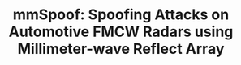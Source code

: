 ---
layout: publication
title: "mmSpoof: Spoofing Attacks on Automotive FMCW Radars using Millimeter-wave Reflect Array"
short_title: "mmSpoof"
tags: Vehicle Security
cover: /assets/images/pubpic/mmspoof.png
authors: "Rohith Reddy Vennam, Ish Kumar Jain, Kshitiz Bansal, Joshua Orozco, Puja Shukla, Aanjhan Ranganathan, Dinesh Bharadia"
# needed for publist.html
author_list:
    - name: Rohith Reddy Vennam
      url: https://acsweb.ucsd.edu/~rvennam/
      email: rvennam@ucsd.edu
    - name: Ish Kumar Jain # url field is optional
      url: https://ishjain.github.io/
      email: ikjain@ucsd.edu
    - name: Kshitiz Bansal
      url: https://kshitiz-bansal.netlify.app/
      email:  ksbansal@ucsd.edu
    - name: Joshua Orozco
      email:  jorozco@ucsd.edu
    - name: Puja Shukla
      email:  pshukla@ucsd.edu
    - name: Aanjhan Ranganathan
      url: https://aanjhan.com/
      email: aanjhan.ranganathan@northeastern.edu
    - name: Dinesh Bharadia
      url: https://dineshb-ucsd.github.io/
      email: dineshb@ucsd.edu
eqcon: false #Put true if you want equal contrribution on pub page
conference: "IEEE S&P 2023"
conference_site: https://sp2023.ieee-security.org/program.html
paper: /files/mmspoof.pdf
slides: /files/mmspoof_slides.pdf
video: https://www.youtube.com/embed/Lx6Hn4g7ItQ
video_str: 1 min teaser
miscs: # additional items
    - content_type: Slides
      content_url: https://wcsng.ucsd.edu/files/mmspoof_slides.pdf
description:
    - text: "FMCW radars are integral to automotive driving for robust and weather-resistant sensing of surrounding objects. However, these radars are vulnerable to spoofing attacks that can cause sensor malfunction and potentially lead to accidents. For instance, an attacker driving ahead of a radar-equipped victim’s vehicle can manipulate the radar signals such that the victim radar measures a false distance to the attacker vehicle (as shown in figure). Upon falsely detecting the attacker’s phantom vehicle, the radar may trigger the vehicle to apply a sudden brake, risking the passenger’s life and causing accidents."
      image: /assets/images/mmSpoof/attack_scenario.png
      image_width: 800 #px (check this image resolution and how it populate on webpage)

    - text: "Previous attempts at spoofing FMCW radars using an attacker device have not been very effective due to the need for synchronization between the attacker and the victim. We present a novel spoofing mechanism called mmSpoof that does not require synchronization and is resilient to various security features and countermeasures of the victim radar. Our spoofing mechanism uses a “reflect array” based attacker device that reflects the radar signal with appropriate modulation to spoof the victim’s radar. We provide insights and mechanisms to flexibly spoof any distance and velocity on the victim’s radar using a unique frequency shift at the mmSpoof’s reflect array. We design a novel algorithm to estimate this frequency shift without assuming prior information about the victim’s radar. We show the effectiveness of our spoofing using a compact and mobile setup with commercial-off-the-shelf components in realistic automotive driving scenarios with commercial radars."
      image: /assets/images/mmSpoof/attack_demonstration.png
      image_width: 800 # px (check this image resolution and how it populate on webpage)
medias:
    - type: Team Develops New “Attacker” Device to Improve Autonomous Car Safety
      url: https://today.ucsd.edu/story/team-develops-new-attacker-device-to-improve-autonomous-car-safety
citation:
    - text: "Vennam, R.R., Jain, I.K., Bansal, K., Orozco, J., Shukla, P., Ranganathan, A. and Bharadia, D., 2023, May. mmSpoof: Resilient Spoofing of Automotive Millimeter-wave Radars using Reflect Array. In 2023 IEEE Symposium on Security and Privacy (SP) (pp. 1807-1821). IEEE."
      bib: bibtex-link
      bibtex: "
      <pre xml:space=\"preserve\">
 @inproceedings{vennam2023mmspoof,

  title={mmSpoof: Resilient Spoofing of Automotive Millimeter-wave Radars using Reflect Array},

  author={Vennam, Rohith Reddy and Jain, Ish Kumar and Bansal, Kshitiz and Orozco, Joshua and Shukla, Puja and Ranganathan, Aanjhan and Bharadia, Dinesh},

  booktitle={2023 IEEE Symposium on Security and Privacy (SP)},
  pages={1807--1821},
  year={2023},
  
  organization={IEEE}
}
</pre>
"
---